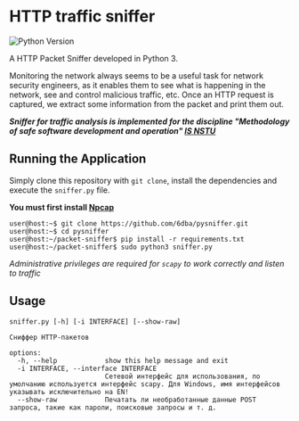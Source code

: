 # HTTP traffic sniffer

![Python Version](https://img.shields.io/badge/python-3.8+-blue?style=for-the-badge&logo=python)

A HTTP Packet Sniffer developed in Python 3.

Monitoring the network always seems to be a useful task for network security engineers, as it enables them to see what is happening in the network, see and control malicious traffic, etc. Once an HTTP request is captured, we extract some information from the packet and print them out.

***Sniffer for traffic analysis is implemented for the discipline "Methodology of safe software development and operation" [IS NSTU](https://ciu.nstu.ru/kaf/zi)***

## Running the Application
Simply clone this repository with `git clone`, install the dependencies and execute the 
`sniffer.py` file.

**You must first install [Npcap](https://npcap.com/)**
```
user@host:~$ git clone https://github.com/6dba/pysniffer.git
user@host:~$ cd pysniffer
user@host:~/packet-sniffer$ pip install -r requirements.txt
user@host:~/packet-sniffer$ sudo python3 sniffer.py
```

*Administrative privileges are required for `scapy` to work correctly and listen to traffic*


## Usage
```
sniffer.py [-h] [-i INTERFACE] [--show-raw]

Сниффер HTTP-пакетов

options:
  -h, --help            show this help message and exit
  -i INTERFACE, --interface INTERFACE
                        Сетевой интерфейс для использования, по умолчанию используется интерфейс scapy. Для Windows, имя интерфейсов указывать исключительно на EN!
  --show-raw            Печатать ли необработанные данные POST запроса, такие как пароли, поисковые запросы и т. д.
```